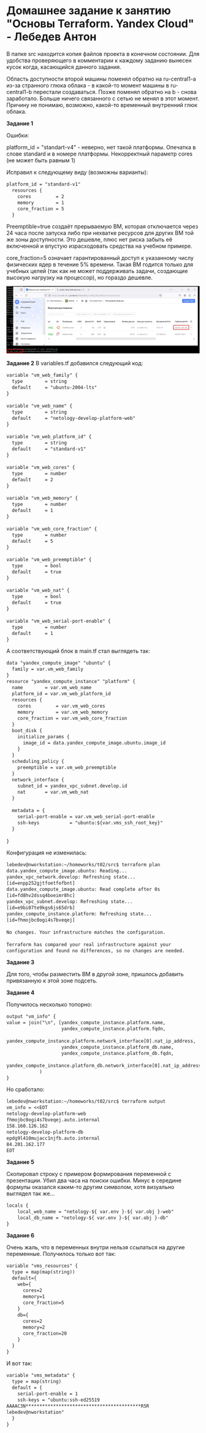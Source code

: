 # Домашнее задание к занятию "Основы Terraform. Yandex Cloud" - Лебедев Антон

В папке src находится копия файлов проекта в конечном состоянии. Для удобства проверяющего в комментарии к каждому заданию вынесен кусок когда, касающийся данного задания.

Область доступности второй машины поменял обратно на ru-central1-a из-за странного глюка облака - в какой-то момент машины в ru-central1-b перестали создаваться. Позже поменял обратно на b - снова заработало. Больше ничего связанного с сетью не менял в этот момент. Причину не понимаю, возможно, какой-то временный внутренний глюк облака.

**Задание 1**

Ошибки:

  platform_id = "standart-v4" - неверно, нет такой платформы. Опечатка в слове standard и в номере платформы. 
  Некорректный параметр cores (не может быть равным 1)

Исправил к следующему виду (возможны варианты):

```
platform_id = "standard-v1"
  resources {
    cores         = 2
    memory        = 1
    core_fraction = 5
  }
```

Preemptible=true создаёт прерываемую ВМ, которая отключается через 24 часа после запуска либо при нехватке ресурсов для других ВМ той же зоны доступности. Это дешевле, плюс нет риска забыть её включенной и впустую израсходовать средства на учебном примере.

core_fraction=5 означает гарантированный доступ к указанному числу физических ядер в течение 5% времени. Такая ВМ годится только для учебных целей (так как не может поддерживать задачи, создающие высокую нагрузку на процессор), но гораздо дешевле.


![Screenshot_1](https://github.com/Lebedun/HomeWork-Blank/blob/t02/img/Screenshot_1.jpg)

**Задание 2**
В variables.tf добавился следующий код:

```
variable "vm_web_family" {
  type        = string
  default     = "ubuntu-2004-lts"
}

variable "vm_web_name" {
  type        = string
  default     = "netology-develop-platform-web"
}

variable "vm_web_platform_id" {
  type        = string
  default     = "standard-v1"
}

variable "vm_web_cores" {
  type        = number
  default     = 2
}

variable "vm_web_memory" {
  type        = number
  default     = 1
}

variable "vm_web_core_fraction" {
  type        = number
  default     = 5
}

variable "vm_web_preemptible" {
  type        = bool
  default     = true
}

variable "vm_web_nat" {
  type        = bool
  default     = true
}

variable "vm_web_serial-port-enable" {
  type        = number
  default     = 1
}
```
А соответствующий блок в main.tf стал выглядеть так:

```
data "yandex_compute_image" "ubuntu" {
  family = var.vm_web_family
}
resource "yandex_compute_instance" "platform" {
  name        = var.vm_web_name
  platform_id = var.vm_web_platform_id
  resources {
    cores         = var.vm_web_cores
    memory        = var.vm_web_memory
    core_fraction = var.vm_web_core_fraction
  }
  boot_disk {
    initialize_params {
      image_id = data.yandex_compute_image.ubuntu.image_id
    }
  }
  scheduling_policy {
    preemptible = var.vm_web_preemptible
  }
  network_interface {
    subnet_id = yandex_vpc_subnet.develop.id
    nat       = var.vm_web_nat
  }

  metadata = {
    serial-port-enable = var.vm_web_serial-port-enable
    ssh-keys           = "ubuntu:${var.vms_ssh_root_key}"
  }

}
```
Конфигурация не изменилась:

```
lebedev@nworkstation:~/homeworks/t02/src$ terraform plan
data.yandex_compute_image.ubuntu: Reading...
yandex_vpc_network.develop: Refreshing state... [id=enpp252gjtfoetfofbnt]
data.yandex_compute_image.ubuntu: Read complete after 0s [id=fd8hv2dssq4boeimr8hc]
yandex_vpc_subnet.develop: Refreshing state... [id=e9bi07te9kgs6js65drb]
yandex_compute_instance.platform: Refreshing state... [id=fhmojbc0ogi4s7bveqej]

No changes. Your infrastructure matches the configuration.

Terraform has compared your real infrastructure against your configuration and found no differences, so no changes are needed.
```
**Задание 3**

Для того, чтобы разместить ВМ в другой зоне, пришлось добавить привязанную к этой зоне подсеть.

**Задание 4**

Получилось несколько топорно:
```
output "vm_info" {
value = join("\n", [yandex_compute_instance.platform.name, 
                    yandex_compute_instance.platform.fqdn, 
                    yandex_compute_instance.platform.network_interface[0].nat_ip_address,
                    yandex_compute_instance.platform_db.name, 
                    yandex_compute_instance.platform_db.fqdn,
                    yandex_compute_instance.platform_db.network_interface[0].nat_ip_address]
            )
}
```

Но сработало:
```
lebedev@nworkstation:~/homeworks/t02/src$ terraform output
vm_info = <<EOT
netology-develop-platform-web
fhmojbc0ogi4s7bveqej.auto.internal
158.160.126.162
netology-develop-platform-db
epdg9l410mujacc1njfb.auto.internal
84.201.162.177
EOT
```

**Задание 5**

Скопировал строку с примером формирования переменной с презентации. Убил два часа на поиски ошибки. Минус в середине формулы оказался каким-то другим символом, хотя визуально выглядел так же...

```
locals {
    local_web_name = "netology-${ var.env }-${ var.obj }-web"
    local_db_name = "netology-${ var.env }-${ var.obj }-db"    
}
```

**Задание 6**

Очень жаль, что в переменных внутри нельзя ссылаться на другие переменные. Получилось только вот так:

```
variable "vms_resources" {
  type = map(map(string))
  default={
    web={
      cores=2
      memory=1
      core_fraction=5
    }  
    db={
      cores=2
      memory=2
      core_fraction=20
    }
  }  
}
```

И вот так:
```
variable "vms_metadata" {
  type = map(string)
  default = {
    serial-port-enable = 1
    ssh-keys = "ubuntu:ssh-ed25519 AAAAC3N******************************************R5R lebedev@nworkstation"
  }
}
```
